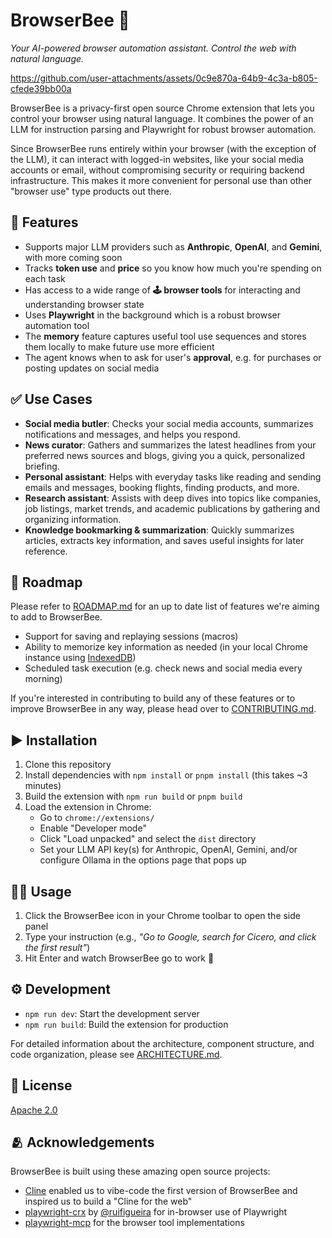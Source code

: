 # BrowserBee 🐝
*Your AI-powered browser automation assistant. Control the web with natural language.*

https://github.com/user-attachments/assets/0c9e870a-64b9-4c3a-b805-cfede39bb00a

BrowserBee is a privacy-first open source Chrome extension that lets you control your browser using natural language. It combines the power of an LLM for instruction parsing and Playwright for robust browser automation.

Since BrowserBee runs entirely within your browser (with the exception of the LLM), it can interact with logged-in websites, like your social media accounts or email, without compromising security or requiring backend infrastructure. This makes it more convenient for personal use than other "browser use" type products out there.

## 🎲 Features

- Supports major LLM providers such as **Anthropic**, **OpenAI**, and **Gemini**, with more coming soon
- Tracks **token use** and **price** so you know how much you're spending on each task
- Has access to a wide range of **🕹️ browser tools** for interacting and understanding browser state
- Uses **Playwright** in the background which is a robust browser automation tool
- The **memory** feature captures useful tool use sequences and stores them locally to make future use more efficient
- The agent knows when to ask for user's **approval**, e.g. for purchases or posting updates on social media

## ✅ Use Cases

- **Social media butler**: Checks your social media accounts, summarizes notifications and messages, and helps you respond.
- **News curator**: Gathers and summarizes the latest headlines from your preferred news sources and blogs, giving you a quick, personalized briefing.
- **Personal assistant**: Helps with everyday tasks like reading and sending emails and messages, booking flights, finding products, and more.
- **Research assistant**: Assists with deep dives into topics like companies, job listings, market trends, and academic publications by gathering and organizing information.
- **Knowledge bookmarking & summarization**: Quickly summarizes articles, extracts key information, and saves useful insights for later reference.

## 🛫 Roadmap

Please refer to [ROADMAP.md](ROADMAP.md) for an up to date list of features we're aiming to add to BrowserBee. 

- Support for saving and replaying sessions (macros)
- Ability to memorize key information as needed (in your local Chrome instance using [IndexedDB](https://developer.chrome.com/docs/devtools/storage/indexeddb))
- Scheduled task execution (e.g. check news and social media every morning)

If you're interested in contributing to build any of these features or to improve BrowserBee in any way, please head over to [CONTRIBUTING.md](CONTRIBUTING.md).

## ▶️ Installation

1. Clone this repository
2. Install dependencies with `npm install` or `pnpm install` (this takes ~3 minutes)
3. Build the extension with `npm run build` or `pnpm build`
4. Load the extension in Chrome:
   - Go to `chrome://extensions/`
   - Enable "Developer mode"
   - Click "Load unpacked" and select the `dist` directory
   - Set your LLM API key(s) for Anthropic, OpenAI, Gemini, and/or configure Ollama in the options page that pops up

## 🏃‍♂️ Usage

1. Click the BrowserBee icon in your Chrome toolbar to open the side panel  
2. Type your instruction (e.g., *"Go to Google, search for Cicero, and click the first result"*)  
3. Hit Enter and watch BrowserBee go to work 🐝

## ⚙️ Development

- `npm run dev`: Start the development server
- `npm run build`: Build the extension for production

For detailed information about the architecture, component structure, and code organization, please see [ARCHITECTURE.md](ARCHITECTURE.md).

## 📜 License

[Apache 2.0](LICENSE)

## 🫂 Acknowledgements

BrowserBee is built using these amazing open source projects:

- [Cline](https://github.com/cline/cline) enabled us to vibe-code the first version of BrowserBee and inspired us to build a "Cline for the web"
- [playwright-crx](https://github.com/ruifigueira/playwright-crx) by [@ruifigueira](https://github.com/ruifigueira) for in-browser use of Playwright
- [playwright-mcp](https://github.com/microsoft/playwright-mcp) for the browser tool implementations
